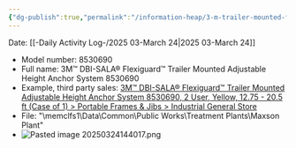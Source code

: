 ```yaml
---
{"dg-publish":true,"permalink":"/information-heap/3-m-trailer-mounted-fall-arrest-system/","noteIcon":"","created":"2025-03-24T08:40:49.521-05:00"}
---
```


Date: [[-Daily Activity Log-/2025 03-March 24\|2025 03-March 24]]

- Model number: 8530690
- Full name: 3M™ DBI-SALA® Flexiguard™ Trailer Mounted Adjustable Height Anchor System 8530690
- Example, third party sales: [3M™ DBI-SALA® Flexiguard™ Trailer Mounted Adjustable Height Anchor System 8530690, 2 User, Yellow, 12.75 - 20.5 ft (Case of 1) > Portable Frames & Jibs > Industrial General Store](https://www.industrialgeneralstore.com/3m-dbi-sala-flexiguard-trailer-mounted-adjustable-height-anchor-system-8530690-2-user-yellow-12-75-20-5-ft?msclkid=5b4abd021a471150f4c9dae37aedeaf5)
- File: "\\memclfs1\Data\Common\Public Works\Treatment Plants\Maxson Plant"  
- ![Pasted image 20250324144017.png](/img/user/Pasted%20image%2020250324144017.png)